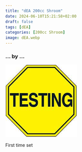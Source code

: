```yaml
---
title: "dEA 200cc Shroom"
date: 2024-06-10T15:21:58+02:00
draft: false
tags: [dEA]
categories: [200cc Shroom]
image: dEA.webp
---
```

### ... by ...
![Nothing there](testing.jpg)

First time set